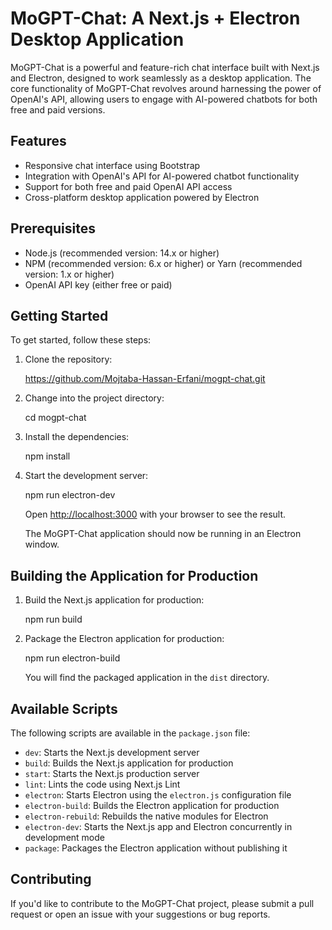 # MoGPT-Chat: A Next.js + Electron Desktop Application

MoGPT-Chat is a powerful and feature-rich chat interface built with Next.js and Electron, designed to work seamlessly as a desktop application. The core functionality of MoGPT-Chat revolves around harnessing the power of OpenAI's API, allowing users to engage with AI-powered chatbots for both free and paid versions.

## Features

- Responsive chat interface using Bootstrap
- Integration with OpenAI's API for AI-powered chatbot functionality
- Support for both free and paid OpenAI API access
- Cross-platform desktop application powered by Electron

## Prerequisites

- Node.js (recommended version: 14.x or higher)
- NPM (recommended version: 6.x or higher) or Yarn (recommended version: 1.x or higher)
- OpenAI API key (either free or paid)

## Getting Started

To get started, follow these steps:

1. Clone the repository:

    https://github.com/Mojtaba-Hassan-Erfani/mogpt-chat.git


2. Change into the project directory:

    cd mogpt-chat


3. Install the dependencies:

    npm install

1. Start the development server:

    npm run electron-dev

    Open [http://localhost:3000](http://localhost:3000) with your browser to see the result.

    The MoGPT-Chat application should now be running in an Electron window.

## Building the Application for Production

1. Build the Next.js application for production:

    npm run build


2. Package the Electron application for production:

    npm run electron-build

    You will find the packaged application in the `dist` directory.

## Available Scripts

The following scripts are available in the `package.json` file:

- `dev`: Starts the Next.js development server
- `build`: Builds the Next.js application for production
- `start`: Starts the Next.js production server
- `lint`: Lints the code using Next.js Lint
- `electron`: Starts Electron using the `electron.js` configuration file
- `electron-build`: Builds the Electron application for production
- `electron-rebuild`: Rebuilds the native modules for Electron
- `electron-dev`: Starts the Next.js app and Electron concurrently in development mode
- `package`: Packages the Electron application without publishing it

## Contributing

If you'd like to contribute to the MoGPT-Chat project, please submit a pull request or open an issue with your suggestions or bug reports.
